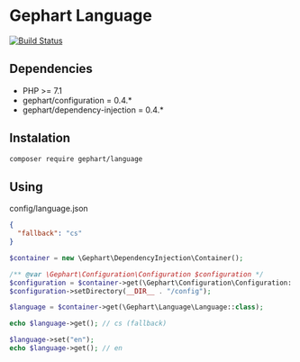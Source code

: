 Gephart Language
===

[![Build Status](https://travis-ci.org/gephart/language.svg?branch=master)](https://travis-ci.org/gephart/language)

Dependencies
---
 - PHP >= 7.1
 - gephart/configuration = 0.4.*
 - gephart/dependency-injection = 0.4.*

Instalation
---

```bash
composer require gephart/language
```

Using
---

config/language.json
```json
{
  "fallback": "cs"
}
```

```php
$container = new \Gephart\DependencyInjection\Container();

/** @var \Gephart\Configuration\Configuration $configuration */
$configuration = $container->get(\Gephart\Configuration\Configuration::class);
$configuration->setDirectory(__DIR__ . "/config");

$language = $container->get(\Gephart\Language\Language::class);

echo $language->get(); // cs (fallback)

$language->set("en");
echo $language->get(); // en
```